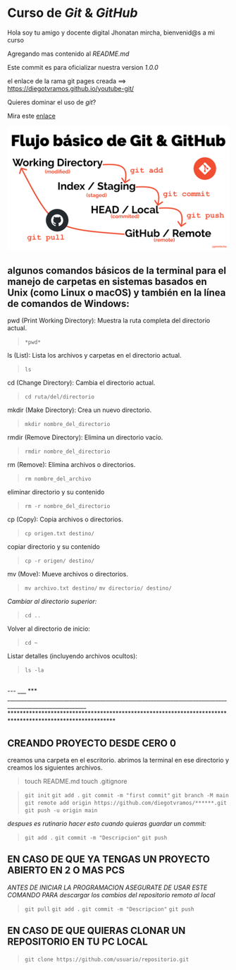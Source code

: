 # Curso de _Git_ & _GitHub_

Hola soy tu amigo y docente digital Jhonatan mircha, bienvenid@s a mi curso

Agregando mas contenido al _README.md_

Este commit es para oficializar nuestra version *1.0.0*

el enlace de la rama git pages creada ==> https://diegotvramos.github.io/youtube-git/ 

Quieres dominar el uso de _git_?

Mira este [enlace](https://jonmircha.com/git)

![flujo de Git](git-flow.png)


<h2>algunos comandos básicos de la terminal para el manejo de carpetas en sistemas basados en Unix (como Linux o macOS) y también en la línea de comandos de Windows:</h2>

pwd (Print Working Directory):
Muestra la ruta completa del directorio actual.
> `*pwd*`

ls (List):
Lista los archivos y carpetas en el directorio actual.
> `ls`

cd (Change Directory):
Cambia el directorio actual.
> `cd ruta/del/directorio`

mkdir (Make Directory):
Crea un nuevo directorio.
> `mkdir nombre_del_directorio`

rmdir (Remove Directory):
Elimina un directorio vacío.
> `rmdir nombre_del_directorio`

rm (Remove):
Elimina archivos o directorios.
> `rm nombre_del_archivo`

eliminar directorio y su contenido
> `rm -r nombre_del_directorio`

cp (Copy):
Copia archivos o directorios.
> `cp origen.txt destino/`

copiar directorio y su contenido
> `cp -r origen/ destino/`

mv (Move):
Mueve archivos o directorios.
> `mv archivo.txt destino/`
> `mv directorio/ destino/`

_*Cambiar al directorio superior:*_
> `cd ..`

Volver al directorio de inicio:
> `cd ~`

Listar detalles (incluyendo archivos ocultos):
> `ls -la`

<br>
---
___
***
__________________________________________________________________________________________________________
**********************************************************************************************************

<H2>CREANDO PROYECTO DESDE CERO 0</H2>
creamos una carpeta en el escritorio.
abrimos la terminal en ese directorio y creamos los siguientes archivos.

> touch README.md
> touch .gitignore


> `git init`
> `git add .`
> `git commit -m "first commit"`
> `git branch -M main`
> `git remote add origin https://github.com/diegotvramos/******.git`
> `git push -u origin main`

_despues es rutinario hacer esto cuando quieras guardar un commit:_
> `git add .`
> `git commit -m "Descripcion"`
> `git push`


<H2>EN CASO DE QUE YA TENGAS UN PROYECTO ABIERTO EN 2 O MAS PCS</H2>

_ANTES DE INICIAR LA PROGRAMACION ASEGURATE DE USAR ESTE COMANDO PARA descargar los cambios del repositorio remoto al local_

> `git pull` 
> `git add .`
> `git commit -m "Descripcion"`
> `git push` 

<h2>EN CASO DE QUE QUIERAS CLONAR UN REPOSITORIO EN TU PC LOCAL</h2>

> `git clone https://github.com/usuario/repositorio.git`


